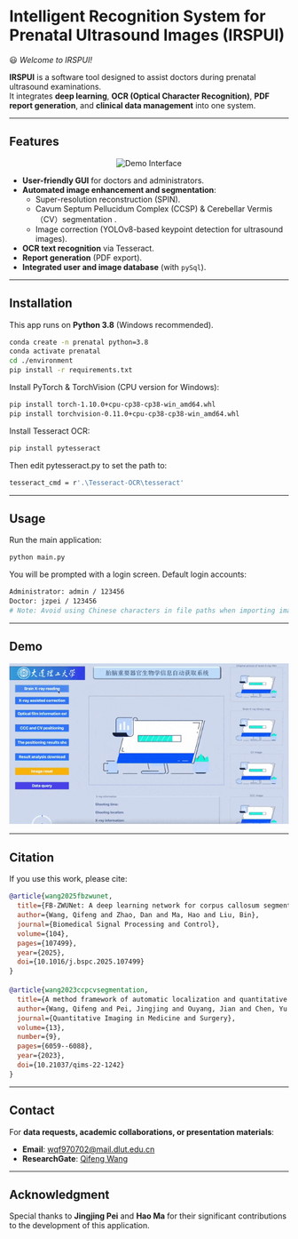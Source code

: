 # Intelligent Recognition System for Prenatal Ultrasound Images (IRSPUI)

:smiley: *Welcome to IRSPUI!*  

**IRSPUI** is a software tool designed to assist doctors during prenatal ultrasound examinations.  
It integrates **deep learning**, **OCR (Optical Character Recognition)**, **PDF report generation**, and **clinical data management** into one system.

---

## Features

<p align="center">
  <img src="media/show.png" alt="Demo Interface" width="800"/>
</p>

- **User-friendly GUI** for doctors and administrators.
- **Automated image enhancement and segmentation**:
  - Super-resolution reconstruction (SPIN).
  - Cavum Septum Pellucidum Complex (CCSP) & Cerebellar Vermis（CV）segmentation .
  - Image correction (YOLOv8-based keypoint detection for ultrasound images).
- **OCR text recognition** via Tesseract.
- **Report generation** (PDF export).
- **Integrated user and image database** (with `pySql`).

---

## Installation

This app runs on **Python 3.8** (Windows recommended).  
```bash
conda create -n prenatal python=3.8
conda activate prenatal
cd ./environment
pip install -r requirements.txt
```
Install PyTorch & TorchVision (CPU version for Windows):
```bash
pip install torch-1.10.0+cpu-cp38-cp38-win_amd64.whl
pip install torchvision-0.11.0+cpu-cp38-cp38-win_amd64.whl
```
Install Tesseract OCR:
```bash
pip install pytesseract
```
Then edit pytesseract.py to set the path to:
```bash
tesseract_cmd = r'.\Tesseract-OCR\tesseract'
```
---

## Usage

Run the main application:
```bash
python main.py
```
You will be prompted with a login screen.
Default login accounts:
```bash
Administrator: admin / 123456
Doctor: jzpei / 123456
# Note: Avoid using Chinese characters in file paths when importing images.
```

---

## Demo

<p align="center">
  <img src="media/demo.gif" alt="Demo Interface" width="800"/>
</p>

---

## Citation

If you use this work, please cite:

```bibtex
@article{wang2025fbzwunet,
  title={FB-ZWUNet: A deep learning network for corpus callosum segmentation in fetal brain ultrasound images for prenatal diagnostics},
  author={Wang, Qifeng and Zhao, Dan and Ma, Hao and Liu, Bin},
  journal={Biomedical Signal Processing and Control},
  volume={104},
  pages={107499},
  year={2025},
  doi={10.1016/j.bspc.2025.107499}
}

@article{wang2023ccpcvsegmentation,
  title={A method framework of automatic localization and quantitative segmentation for the cavum septum pellucidum complex and the cerebellar vermis in fetal brain ultrasound images},
  author={Wang, Qifeng and Pei, Jingjing and Ouyang, Jian and Chen, Yu and Pu, Jingyu and Humayun, Awais and Zhao, Dongdong and Liu, Bin},
  journal={Quantitative Imaging in Medicine and Surgery},
  volume={13},
  number={9},
  pages={6059--6088},
  year={2023},
  doi={10.21037/qims-22-1242}
}
```

---

## Contact
For **data requests, academic collaborations, or presentation materials**:  
- **Email**: [wqf970702@mail.dlut.edu.cn](mailto:wqf970702@mail.dlut.edu.cn)  
- **ResearchGate**: [Qifeng Wang](https://www.researchgate.net/profile/Qifeng-Wang-9?ev=hdr_xprf)

---

## Acknowledgment

Special thanks to **Jingjing Pei** and **Hao Ma** for their significant contributions to the development of this application.





